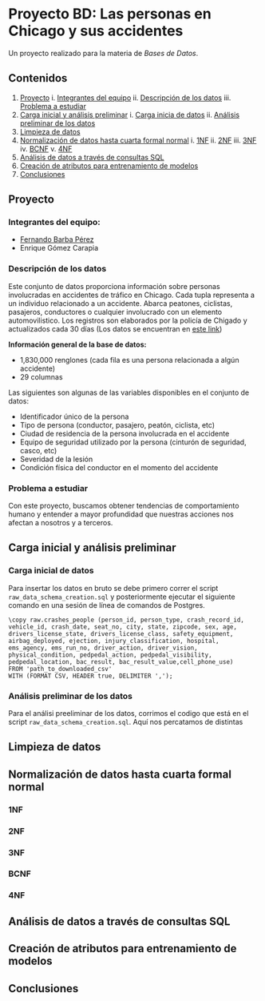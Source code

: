 # Proyecto BD: Las personas en Chicago y sus accidentes

Un proyecto realizado para la materia de _Bases de Datos_.

## Contenidos

1. [Proyecto](#proyecto)
   i. [Integrantes del equipo](#integrantes-del-equipo)
   ii. [Descripción de los datos](#descripción-de-los-datos)
   iii. [Problema a estudiar](#problema-a-estudiar)
3. [Carga inicial y análisis preliminar](#carga-inicial-y-análisis-preliminar)
      i. [Carga inicia de datos](#carga-inicial-de-datos)
      ii. [Análisis preliminar de los datos](#análisis-preliminar-de-los-datos)
4. [Limpieza de datos](#limpieza-de-datos)
5. [Normalización de datos hasta cuarta formal normal](#normalización-de-datos-hasta-cuarta-formal-normal)
      i. [1NF](#1nf)
      ii. [2NF](#2nf)
      iii. [3NF](#3nf)
      iv. [BCNF](#bcnf)
      v. [4NF](#4nf)
6. [Análisis de datos a través de consultas SQL](#análisis-de-datos-a-través-de-consultas-sql)
7. [Creación de atributos para entrenamiento de modelos](#creación-de-atributos-para-entrenamiento-de-modelos)
8. [Conclusiones](#conclusiones)


## Proyecto

### Integrantes del equipo:

* [Fernando Barba Pérez](https://github.com/barbaperezf)
* Enrique Gómez Carapia

### Descripción de los datos
Este conjunto de datos proporciona información sobre personas involucradas en accidentes de tráfico en Chicago.
Cada tupla representa a un individuo relacionado a un accidente.
Abarca peatones, ciclistas, pasajeros, conductores o cualquier involucrado con un elemento automovilistico.
Los registros son elaborados por la policía de Chigado y actualizados cada 30 días
(Los datos se encuentran en [este link](https://data.cityofchicago.org/Transportation/Traffic-Crashes-People/u6pd-qa9d/about_data))

**Información general de la base de datos:** 

* 1,830,000 renglones (cada fila es una persona relacionada a algún accidente)
* 29 columnas

Las siguientes son algunas de las variables disponibles en el conjunto de datos:

* Identificador único de la persona
* Tipo de persona (conductor, pasajero, peatón, ciclista, etc)
* Ciudad de residencia de la persona involucrada en el accidente
* Equipo de seguridad utilizado por la persona (cinturón de seguridad, casco, etc)
* Severidad de la lesión
* Condición física del conductor en el momento del accidente

### Problema a estudiar

Con este proyecto, buscamos obtener tendencias de comportamiento humano y entender a mayor profundidad que nuestras acciones nos afectan a nosotros y a terceros.


## Carga inicial y análisis preliminar

### Carga inicial de datos

Para insertar los datos en bruto se debe primero correr el script `raw_data_schema_creation.sql` y posteriormente ejecutar el siguiente comando en una sesión de línea de comandos de Postgres.

```
\copy raw.crashes_people (person_id, person_type, crash_record_id, vehicle_id, crash_date, seat_no, city, state, zipcode, sex, age, drivers_license_state, drivers_license_class, safety_equipment, airbag_deployed, ejection, injury_classification, hospital, ems_agency, ems_run_no, driver_action, driver_vision, physical_condition, pedpedal_action, pedpedal_visibility, pedpedal_location, bac_result, bac_result_value,cell_phone_use) 
FROM 'path_to_downloaded_csv' 
WITH (FORMAT CSV, HEADER true, DELIMITER ',');
```

### Análisis preliminar de los datos

Para el análisi preeliminar de los datos, corrimos el codigo que está en el script `raw_data_schema_creation.sql`. Aquí nos percatamos de distintas

## Limpieza de datos


## Normalización de datos hasta cuarta formal normal

### 1NF


### 2NF


### 3NF


### BCNF


### 4NF


## Análisis de datos a través de consultas SQL


## Creación de atributos para entrenamiento de modelos


## Conclusiones
